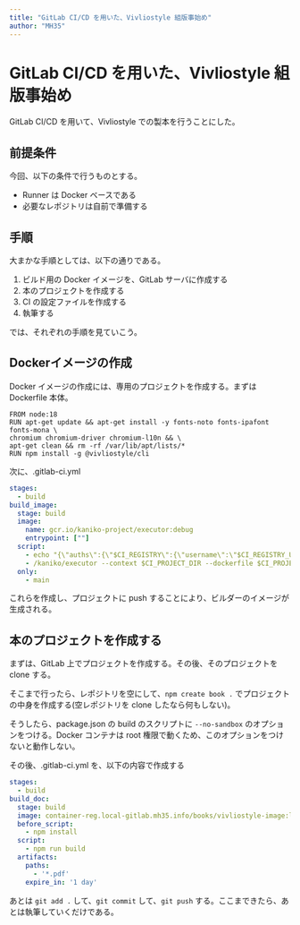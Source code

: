 ```yaml
---
title: "GitLab CI/CD を用いた、Vivliostyle 組版事始め"
author: "MH35"
---
```


# GitLab CI/CD を用いた、Vivliostyle 組版事始め

GitLab CI/CD を用いて、Vivliostyle での製本を行うことにした。

## 前提条件

今回、以下の条件で行うものとする。

* Runner は Docker ベースである
* 必要なレポジトリは自前で準備する

## 手順

大まかな手順としては、以下の通りである。

1. ビルド用の Docker イメージを、GitLab サーバに作成する
2. 本のプロジェクトを作成する
3. CI の設定ファイルを作成する
4. 執筆する

では、それぞれの手順を見ていこう。

## Dockerイメージの作成

Docker イメージの作成には、専用のプロジェクトを作成する。まずは Dockerfile 本体。

```docker
FROM node:18
RUN apt-get update && apt-get install -y fonts-noto fonts-ipafont fonts-mona \
chromium chromium-driver chromium-l10n && \
apt-get clean && rm -rf /var/lib/apt/lists/*
RUN npm install -g @vivliostyle/cli
```

次に、.gitlab-ci.yml

```yaml
stages:
  - build
build_image:
  stage: build
  image:
    name: gcr.io/kaniko-project/executor:debug
    entrypoint: [""]
  script:
    - echo "{\"auths\":{\"$CI_REGISTRY\":{\"username\":\"$CI_REGISTRY_USER\",\"password\":\"$CI_REGISTRY_PASSWORD\"}}}" > /kaniko/.docker/config.json
    - /kaniko/executor --context $CI_PROJECT_DIR --dockerfile $CI_PROJECT_DIR/Dockerfile --destination $CI_REGISTRY_IMAGE:latest
  only:
    - main
```

これらを作成し、プロジェクトに push することにより、ビルダーのイメージが生成される。

## 本のプロジェクトを作成する

まずは、GitLab 上でプロジェクトを作成する。その後、そのプロジェクトを clone する。

そこまで行ったら、レポジトリを空にして、`npm create book .` でプロジェクトの中身を作成する(空レポジトリを clone したなら何もしない)。

そうしたら、package.json の build のスクリプトに `--no-sandbox` のオプションをつける。Docker コンテナは root 権限で動くため、このオプションをつけないと動作しない。

その後、.gitlab-ci.yml を、以下の内容で作成する

```yaml
stages:
  - build
build_doc:
  stage: build
  image: container-reg.local-gitlab.mh35.info/books/vivliostyle-image:latest
  before_script:
    - npm install
  script:
    - npm run build
  artifacts:
    paths:
      - '*.pdf'
    expire_in: '1 day'
```

あとは `git add .` して、`git commit` して、`git push` する。ここまできたら、あとは執筆していくだけである。
